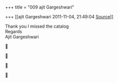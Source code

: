 +++
title = "009 ajit Gargeshwari"

+++
[[ajit Gargeshwari	2011-11-04, 21:49:04 [Source](https://groups.google.com/g/samskrita/c/DHcr091wBho)]]



Thank you I missed the catalog  
Regards  
Ajit Gargeshwari  
  










